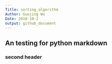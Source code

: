```yaml
---
Title: sorting_algorithm
Author: Guojing Wu
Date: 2018-10-2
output: github_document
---
```


## An testing for python markdown

### second header